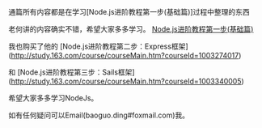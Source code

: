 通篇所有内容都是在学习[Node.js进阶教程第一步(基础篇)]过程中整理的东西

老何讲的内容确实不错，希望大家多多学习。
[Node.js进阶教程第一步(基础篇)](http://study.163.com/course/courseMain.htm?courseId=1003228034)

我也购买了他的
[Node.js进阶教程第二步：Express框架]
(http://study.163.com/course/courseMain.htm?courseId=1003274017)

和
[Node.js进阶教程第三步：Sails框架]
(http://study.163.com/course/courseMain.htm?courseId=1003340005)

希望大家多多学习NodeJs。

如有任何疑问可以Email(baoguo.ding#foxmail.com)我。